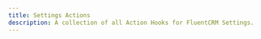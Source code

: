 ```yaml
---
title: Settings Actions
description: A collection of all Action Hooks for FluentCRM Settings.
---
```

